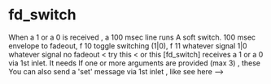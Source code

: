 # fd_switch 



 

 

When a 1 or a 0 is received , a 100 msec line runs
A soft switch.
100 msec envelope to fadeout, f 10
toggle switching (1|0), f 11
whatever signal
1|0
whatever signal
no fadeout
< try this
< or this
[fd_switch] receives a 1 or a 0 via 1st inlet. It needs
If one or more arguments are provided (max 3) , these
You can also send a 'set' message via 1st inlet , like
see here -->


 
